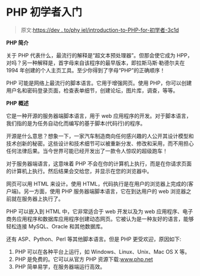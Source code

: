 # PHP 初学者入门

> 原文:[https://dev . to/phy iel/introduction-to-PHP-for-初学者-3c1d](https://dev.to/phyiel/introduction-to-php-for-beginners-3c1d)

**PHP 简介**

关于 PHP 代表什么，最流行的解释是“超文本预处理器”。但那会使它成为 HPP，对吗？另一种解释是，首字母来自该程序的最早版本，即拉斯马斯·勒德尔夫在 1994 年创建的个人主页工具。至少你得到了字母“PHP”的正确顺序！

PHP 可能是网络上最流行的脚本语言。它用于增强网页。使用 PHP，你可以创建用户名和密码登录页面，检查表单细节，创建论坛，图片库，调查，等等。

**PHP 概述**

它是一种开源的服务器端脚本语言，用于 web 应用程序的开发。对于脚本语言，我们指的是为任务自动化而编写的基于脚本(代码行)的程序。

开源是什么意思？想象一下，一家汽车制造商向任何感兴趣的人公开其设计模型和技术创新的秘密。这些设计和技术细节可以被重新分发、修改和采用，而不用担心任何法律后果。当今世界可能已经开发出了一款令人惊叹的超级跑车！

对于服务器端语言，这意味着 PHP 不会在你的计算机上执行，而是在你请求页面的计算机上执行。然后结果会交给您，并显示在您的浏览器中。

网页可以用 HTML 来设计。使用 HTML，代码执行是在用户的浏览器上完成的(客户端)。另一方面，使用 PHP 服务器端脚本语言，它在到达用户的 web 浏览器之前就在服务器上执行了。

PHP 可以嵌入到 HTML 中，它非常适合于 web 开发以及为 web 应用程序、电子商务应用程序和数据库应用程序创建动态网页。它被认为是一种友好的语言，能够轻松连接 MySQL、Oracle 和其他数据库。

还有 ASP、Python、Perl 等其他脚本语言。但是 PHP 更受欢迎，原因如下:

1.  PHP 可以在各种平台上运行，如 Windows、Linux、Unix、Mac OS X 等。
2.  PHP 是免费的。它可以从官方 PHP 资源下载:www.php.net
3.  PHP 简单易学，在服务器端运行高效。
